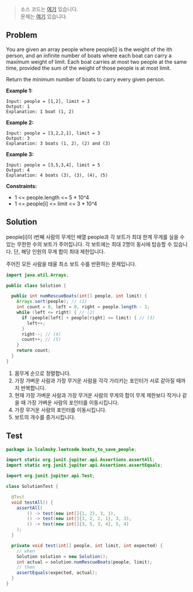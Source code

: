 > 소스 코드는 [여기](https://github.com/lcalmsky/leetcode/blob/master/src/main/java/io/lcalmsky/leetcode/boats_to_save_people/Solution.java) 있습니다.  
> 문제는 [여기](https://leetcode.com/problems/boats-to-save-people/) 있습니다.

## Problem

You are given an array people where people[i] is the weight of the ith person, and an infinite number of boats where each boat can carry a maximum weight of limit. Each boat carries at most two people at the same time, provided the sum of the weight of those people is at most limit.

Return the minimum number of boats to carry every given person.

**Example 1:**
```text
Input: people = [1,2], limit = 3
Output: 1
Explanation: 1 boat (1, 2)
```
**Example 2:**
```text
Input: people = [3,2,2,1], limit = 3
Output: 3
Explanation: 3 boats (1, 2), (2) and (3)
```
**Example 3:**
```text
Input: people = [3,5,3,4], limit = 5
Output: 4
Explanation: 4 boats (3), (3), (4), (5)
```

**Constraints:**

* 1 <= people.length <= 5 * 10^4
* 1 <= people[i] <= limit <= 3 * 10^4

## Solution

people[i]이 i번째 사람의 무게인 배열 people과 각 보트가 최대 한계 무게를 실을 수 있는 무한한 수의 보트가 주어집니다. 각 보트에는 최대 2명이 동시에 탑승할 수 있습니다. 단, 해당 인원의 무게 합이 최대 제한입니다.

주어진 모든 사람을 태울 최소 보트 수를 반환하는 문제입니다.

```java
import java.util.Arrays;

public class Solution {

  public int numRescueBoats(int[] people, int limit) {
    Arrays.sort(people); // (1)
    int count = 0, left = 0, right = people.length - 1;
    while (left <= right) { // (2)
      if (people[left] + people[right] <= limit) { // (3)
        left++;
      }
      right--; // (4)
      count++; // (5)
    }
    return count;
  }
}

```

1. 몸무게 순으로 정렬합니다.
2. 가장 가벼운 사람과 가장 무거운 사람을 각각 가리키는 포인터가 서로 같아질 때까지 반복합니다.
3. 현재 가장 가벼운 사람과 가장 무거운 사람의 무게의 합이 무게 제한보다 작거나 같을 때 가장 가벼운 사람의 포인터를 이동시킵니다.
4. 가장 무거운 사람의 포인터를 이동시킵니다.
5. 보트의 개수를 증가시킵니다.

## Test

```java
package io.lcalmsky.leetcode.boats_to_save_people;

import static org.junit.jupiter.api.Assertions.assertAll;
import static org.junit.jupiter.api.Assertions.assertEquals;

import org.junit.jupiter.api.Test;

class SolutionTest {

  @Test
  void testAll() {
    assertAll(
        () -> test(new int[]{1, 2}, 3, 1),
        () -> test(new int[]{3, 2, 2, 1}, 3, 3),
        () -> test(new int[]{3, 5, 3, 4}, 5, 4)
    );
  }

  private void test(int[] people, int limit, int expected) {
    // when
    Solution solution = new Solution();
    int actual = solution.numRescueBoats(people, limit);
    // then
    assertEquals(expected, actual);
  }
}
```